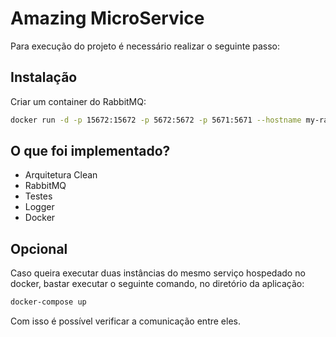 # Amazing MicroService

Para execução do projeto é necessário realizar o seguinte passo:

## Instalação

Criar um container do RabbitMQ:

```bash
docker run -d -p 15672:15672 -p 5672:5672 -p 5671:5671 --hostname my-rabbitmq --name my-rabbitmq-container -e RABBITMQ_DEFAULT_USER=USER -e RABBITMQ_DEFAULT_PASS=PASSWORD rabbitmq:3-management-alpine
```

## O que foi implementado?

- Arquitetura Clean
- RabbitMQ
- Testes
- Logger
- Docker

## Opcional

Caso queira executar duas instâncias do mesmo serviço hospedado no docker, bastar executar o seguinte comando, no diretório da aplicação:

```bash
docker-compose up
```

Com isso é possível verificar a comunicação entre eles.
